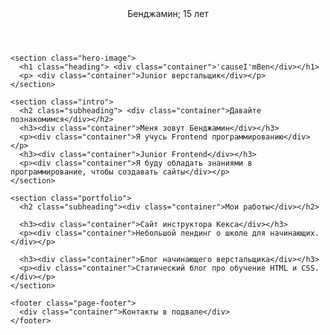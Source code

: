 <!DOCTYPE html>
<html>
<html lang="ru">
  <head>
    <meta charset="UTF-8">
    <link rel="stylesheet" href="styl.css">
    <title>Портфолио Junior верстальщика</title>
	<link href="" rel="stylesheet">
  </head>

  <body>
    <header class="page-header">
      Бенджамин; 15 лет
    </header>

    <section class="hero-image">
      <h1 class="heading"> <div class="container">'causeI'mBen</div></h1>
      <p> <div class="container">Junior верстальщик</div></p>
    </section>

    <section class="intro">
      <h2 class="subheading"> <div class="container">Давайте познакомимся</div></h2>
      <h3><div class="container">Меня зовут Бенджамин</div></h3>
      <p><div class="container">Я учусь Frontend программированию</div></p>
      <h3><div class="container">Junior Frontend</div></h3>
      <p><div class="container">Я буду обладать знаниями в программирование, чтобы создавать сайты</div></p>
    </section>

    <section class="portfolio">
      <h2 class="subheading"><div class="container">Мои работы</div></h2>

      <h3><div class="container">Сайт инструктора Кекса</div></h3>
      <p><div class="container">Небольшой лендинг о школе для начинающих.</div></p>

      <h3><div class="container">Блог начинающего верстальщика</div></h3>
      <p><div class="container">Статический блог про обучение HTML и CSS.</div></p>
    </section>

    <footer class="page-footer">
      <div class="container">Контакты в подвале</div>
    </footer>
  </body>
</html>
